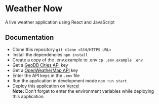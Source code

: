 # Weather Now

A live weather application using React and JavaScript

## Documentation

- Clone this repository `git clone <SSH/HTTPS URL>`
- Install the dependencies `npm install`
- Create a copy of the .env.example to .env `cp .env.example .env`
- Get a [GeoDB Cities API](https://rapidapi.com/wirefreethought/api/geodb-cities) key
- Get a [OpenWeatherMap API](https://openweathermap.org/api) key
- Enter the API keys in the `.env` file
- Run the application in development mode `npm run start`
- Deploy this application on [Vercel](https://vercel.com) <br /> **Note:** Don't forget to enter the environment variables while deploying this application.
